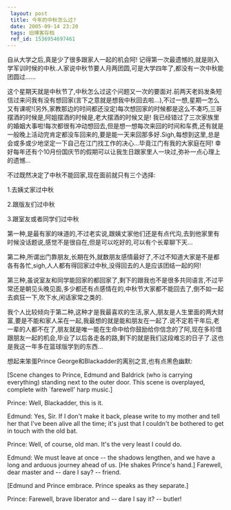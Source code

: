 ```yaml
---
 layout: post
 title: 今年的中秋怎么过?
 date: 2005-09-14 23:20
 tags: 旧博客存档
 ref_id: 1536954697461
---
```

自从大学之后,真是少了很多跟家人一起的机会阿!
记得第一次最遗憾的,就是刚入学军训时候的中秋.人家说中秋节要人月两团圆,可是大学四年了,都没有一次中秋能团圆过......



这个星期天就是中秋节了,中秋怎么过这个问题又一次的要面对.前两天老妈发条短信过来问我有没有想回家(言下之意就是想我中秋回去啦...),不过一想,星期一怎么又有课呢!(另外,家教那边的时间都还没定)每次想回家的时候都是这么不凑巧,三哥摆酒的时候是,阿姐摆酒的时候是,老大摆酒的时候又是!
我已经错过了三次家族里的婚姻大事啦!每次都很有冲动想回去,但是想一想每次来回的时间和车费,还有就是一般晚上活动完肯定都没车回来的,要是能一天来回那多好.Sigh,每想到这里,总是会或多或少地坚定一下自己在江门找工作的决心...毕竟江门有我的大家庭在阿!
幸好每年还有个10月份国庆节的假期可以让我生日跟家里人一块过,弥补一点心理上的遗憾...



不过既然决定了中秋不能回家,现在面前就只有三个选择:

1.去姨丈家过中秋

2.跟版友们过中秋

3.跟室友或者同学们过中秋



第一种,是最有家的味道的,不过老实说,跟姨丈家他们还是有点代沟,去到他家里有时候没话题说,感觉不是很自在,但是可以吃好的,可以有个长辈聊下天...

第二种,所谓出门靠朋友,长期在外,就数朋友感情最好了,不过不知道大家是不是都各有各忙,sigh,人人都有得回家过中秋,没得回去的人是应该团结一起的阿!

第三种,虽说室友和同学能回家的都回家了,剩下的跟我也不是很多共同语言,不过平常还是朝见头晚见面,多少都还有点感情在的,中秋节大家都不能回去了,倒不如一起去疯狂一下,吹下水,闲话家常之类的.



我个人比较倾向于第二种,这种才是我最喜欢的生活,家人,朋友是人生里面的两大财富,要是不能和家人呆在一起,我最想的就是能和朋友在一起了.说不定若干年后,老一辈的人都不在了,朋友就是唯一能在生命中给你鼓励给你信念的了阿,现在多珍惜跟朋友一起的机会,毕业了以后各走各的路,剩下的就是我们这段难忘的日子了.这也是我这一年多在篮球版学到的东西...



想起来笨蛋Prince George和Blackadder的离别之言,也有点黑色幽默:

[Scene changes to Prince, Edmund and Baldrick (who is carrying everything)
standing next to the outer door. This scene is overplayed, complete with
`farewell' harp music.]

Prince: Well, Blackadder, this is it.

Edmund: Yes, Sir. If I don't make it back, please write to my mother and tell
her that I've been alive all the time; it's just that I couldn't be bothered
to get in touch with the old bat.

Prince: Well, of course, old man. It's the very least I could do.

Edmund: We must leave at once -- the shadows lengthen, and we have a long and
arduous journey ahead of us. [He shakes Prince's hand.] Farewell, dear master
and -- dare I say? -- friend.

[Edmund and Prince embrace. Prince speaks as they separate.]

Prince: Farewell, brave liberator and -- dare I say it? -- butler!



